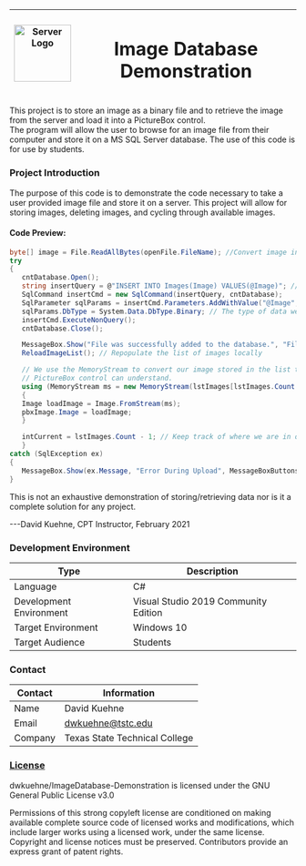 <img src="https://github.com/dwkuehne/ImageDatabase-Demonstration/blob/master/server.png" width="100px" height="100px" alt="Server Logo"> | <h1>Image Database Demonstration</h1>
-------------------------|-----------------
This project is to store an image as a binary file and to retrieve the image from the server and load it into a PictureBox control.  
The program will allow the user to browse for an image file from their computer and store it on a MS SQL Server database. The use
of this code is for use by students.

### Project Introduction
The purpose of this code is to demonstrate the code necessary to take a user provided image file and store it on a server. 
This project will allow for storing images, deleting images, and cycling through available images. 

#### Code Preview:
```csharp
byte[] image = File.ReadAllBytes(openFile.FileName); //Convert image into a byte array
try
{
   cntDatabase.Open();
   string insertQuery = @"INSERT INTO Images(Image) VALUES(@Image)"; // @Image is a parameter we will fill in later
   SqlCommand insertCmd = new SqlCommand(insertQuery, cntDatabase);
   SqlParameter sqlParams = insertCmd.Parameters.AddWithValue("@Image", image); // The parameter will be the image as a byte array
   sqlParams.DbType = System.Data.DbType.Binary; // The type of data we are sending to the server will be a binary file
   insertCmd.ExecuteNonQuery();
   cntDatabase.Close();

   MessageBox.Show("File was successfully added to the database.", "File Added", MessageBoxButtons.OK, MessageBoxIcon.Information);
   ReloadImageList(); // Repopulate the list of images locally

   // We use the MemoryStream to convert our image stored in the list to something the 
   // PictureBox control can understand.
   using (MemoryStream ms = new MemoryStream(lstImages[lstImages.Count - 1].Image))
   {
   Image loadImage = Image.FromStream(ms);
   pbxImage.Image = loadImage;
   }

   intCurrent = lstImages.Count - 1; // Keep track of where we are in our list of images
   }
catch (SqlException ex)
{
   MessageBox.Show(ex.Message, "Error During Upload", MessageBoxButtons.OK, MessageBoxIcon.Error);
}
```
This is not an exhaustive demonstration of storing/retrieving data nor is it a complete solution for any project.

---David Kuehne, CPT Instructor, February 2021

### Development Environment
Type | Description
-----|-------------
Language | C#
Development Environment | Visual Studio 2019 Community Edition
Target Environment | Windows 10
Target Audience | Students

### Contact
Contact | Information
--------|------
Name | David Kuehne
Email | dwkuehne@tstc.edu
Company | Texas State Technical College

### <a href="https://github.com/dwkuehne/ImageDatabase-Demonstration/blob/master/LICENSE">License</a>
 dwkuehne/ImageDatabase-Demonstration is licensed under the
GNU General Public License v3.0

Permissions of this strong copyleft license are conditioned on making available complete source code of licensed works and modifications, which include larger works using a licensed work, under the same license. Copyright and license notices must be preserved. Contributors provide an express grant of patent rights.
